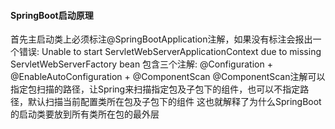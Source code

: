 #### SpringBoot启动原理
首先主启动类上必须标注@SpringBootApplication注解，如果没有标注会报出一个错误:
Unable to start ServletWebServerApplicationContext due to missing ServletWebServerFactory bean
包含三个注解: @Configuration + @EnableAutoConfiguration + @ComponentScan
@ComponentScan注解可以指定包扫描的路径，让Spring来扫描指定包及子包下的组件，也可以不指定路径，默认扫描当前配置类所在包及子包下的组件
这也就解释了为什么SpringBoot的启动类要放到所有类所在包的最外层
